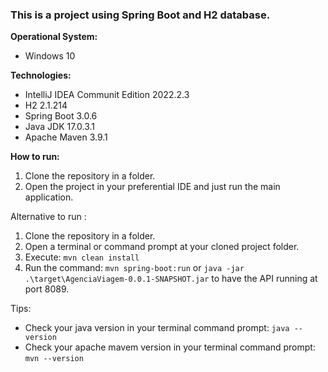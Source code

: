 ### This is a project using Spring Boot and H2 database.

**Operational System:**

- Windows 10

**Technologies:**

- IntelliJ IDEA Communit Edition 2022.2.3
- H2 2.1.214
- Spring Boot 3.0.6 
- Java JDK 17.0.3.1
- Apache Maven 3.9.1

**How to run:**
1. Clone the repository in a folder.
2. Open the project in your preferential IDE and just run the main application.

Alternative to run :

1. Clone the repository in a folder.
2. Open a terminal or command prompt at your cloned project folder.
3. Execute: `mvn clean install`
4. Run the command: `mvn spring-boot:run` or `java -jar .\target\AgenciaViagem-0.0.1-SNAPSHOT.jar` to have the API running at port 8089.

Tips:
- Check your java version in your terminal command prompt: `java --version`
- Check your apache mavem version in your terminal command prompt: `mvn --version`
